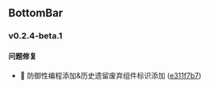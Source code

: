 ## BottomBar

### v0.2.4-beta.1

#### 问题修复
* 🐛 防御性编程添加&历史遗留废弃组件标识添加 ([e311f7b7](https://atta-gitlab.xtrfr.cn/atta-team/fe/fe-arch/components/xtd-rn/commit/e311f7b745ea08fd9fde062a03c6d2c5ed650f17))
